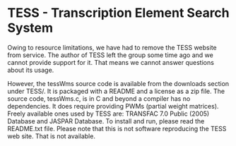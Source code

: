 # TESS - Transcription Element Search System

Owing to resource limitations, we have had to remove the TESS website from service. The author of TESS left the group some time ago and we cannot provide support for it. That means we cannot answer questions about its usage.

However, the tessWms source code is available from the downloads section under TESS/. It is packaged with a README and a license as a zip file. The source code, tessWms.c, is in C and beyond a compiler has no dependencies. It does require providing PWMs (partial weight matrices). Freely available ones used by TESS are: TRANSFAC 7.0 Public (2005) Database and JASPAR Database.
To install and run, please read the README.txt file. Please note that this is not software reproducing the TESS web site. That is not available.
